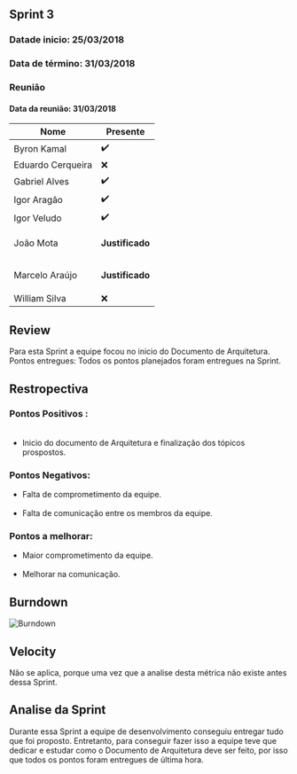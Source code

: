 ## Sprint 3

### Datade inicio: 25/03/2018

### Data de término: 31/03/2018

### Reunião
#### Data da reunião: 31/03/2018
|Nome|Presente|
|----|----|
|Byron Kamal|:heavy_check_mark: |
|Eduardo Cerqueira|:x:|
|Gabriel Alves|:heavy_check_mark: |
|Igor Aragão|:heavy_check_mark: |
|Igor Veludo|:heavy_check_mark: |
|João Mota|<p><strong>Justificado</strong></p>|
|Marcelo Araújo|<p><strong>Justificado</strong></p>|
|William Silva|:x:|

## Review
Para esta Sprint a equipe focou no inicio do Documento de Arquitetura.
Pontos entregues: Todos os pontos planejados foram entregues na Sprint.

## Restropectiva
### Pontos Positivos :
<ul>
   <li> Inicio do documento de Arquitetura e finalização dos tópicos prospostos.</li>
</ul>

### Pontos Negativos:

<ul>
    <li> Falta de comprometimento da equipe.</li>
    <li> Falta de comunicação entre os membros da equipe.</li>
</ul>

### Pontos a melhorar:

<ul>
  <li> Maior comprometimento da equipe.</li>
  <li> Melhorar na comunicação.</li>
</ul>

## Burndown
![Burndown](https://imgur.com/3SHiAs5)

## Velocity
Não se aplica, porque uma vez que a analise desta métrica não existe antes dessa Sprint.

## Analise da Sprint
Durante essa Sprint a equipe de desenvolvimento conseguiu entregar tudo que foi proposto. Entretanto, para conseguir fazer isso a equipe teve que dedicar e estudar como o Documento de Arquitetura deve ser feito, por isso que todos os pontos foram entregues de última hora.

